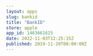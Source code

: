 ```yaml
---
layout: apps
slug: bankid
title: "BankID"
store: apple
app_id: 1463661615
date: 2022-11-03T12:25:15Z
published: 2019-11-20T08:00:00Z
---
```

